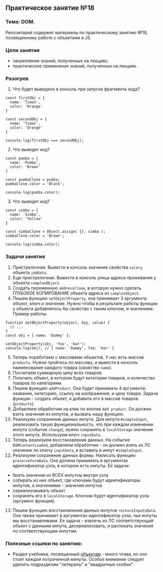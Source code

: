 ## Практическое занятие №18

### Тема: DOM.

Репозитарий содержит материалы по практическому занятию №18, посвященному работе с объектами в JS.

### Цели занятия
- закрепление знаний, полученных на лекциях;
- практическое применение знаний, полученных на лекциях.

### Разогрев
1. Что будет выведено в консоль при запуске фрагмента кода?
```
const firstObj = {
  name: 'Timon',
  color: 'Orange'
}

const secondObj = {
  name: 'Timon',
  color: 'Orange'
}

console.log(firstObj === secondObj);
```

2. Что выведет код?
```
const pumba = {
  name: 'Pumba',
  color: 'Brown'
}

const pumbaClone = pumba;
pumbaClone.color = 'Black';

console.log(pumba.color);
```

3. Что выведет код?
```
const simba = {
  name: 'Simba',
  color: 'Yellow'
}

const simbaClone = Object.assign( {}, simba );
simbaClone.color = 'Brown';

console.log(simba.color);
```

### Задачи занятия
1. Пристрелочная. Вывести в консоль значение свойства `salary` объекта `jobData`.
2. Еще пристрелочная. Вывести в консоль улица адреса проживания у объекта `complexObject`.
3. Создать переменную `addressClone`, в которую нужно сделать ГЛУБОКОЕ КОПИРОВАНИЕ объекта адреса из `complexObject`.
4. Пишем функцию `setObjectProperty`, она принимает 3 аргумента: объект, ключ и значение. Нужно чтобы в результате работы функции у объекта добавлялось бы свойство с таким ключом, и значением. Пример работы:
```
function setObjectProperty(object, key, value) {
  // ...
}
const obj = { name: 'Dummy' };

setObjectProperty(obj, 'foo', 'bar');
console.log(obj); // { name: 'Dummy', foo: 'bar' }
```
5. Теперь поработаем с массивами объектов. У нас есть массив `products`. Нужно пройтись по массиву, и вывести в консоль наименование каждого товара (свойство `name`).
6. Посчитаем суммарную цену всех товаров.
7. Получить объект, в котором будут категории товаров, и количество товаров по категориям.
8. Пишем функцию `addProduct`. Она будет принимать 4 аргумента: название, категорию, ссылку на изображение, и цену товара. Задача функции - создать объект, и добавить его в массив товаров (`products`).
9. Добавляем обработчик на клик по кнопке `Add product`. Он должен взять значения из инпутов, и вызвать нашу функцию.
10. Реализуем сохранение данных инпута. Для инпута `#simpleInput`, реализовать такую функциональность, что при каждом изменении инпута (событие `change`), нужно сохранять в `localStorage` значение этого инпута. Используем ключ `inputData`.
11. Теперь реализуем восстановление данных. На событие `DOMContentLoaded`, добавляем обработчик - он должен взять из ЛС значение по ключу `inputData`, и вставить в инпут `#simpleInput`.
12. Реализуем сохранение данных формы. Написать функцию `preserveFormData`. Она должна принимать в аргументах идентификатор узла, в котором есть инпуты. Ее задачи:
 - брать значения из ВСЕХ инпутоы внутри узла
 - собирать из них объект, где ключами будут идентификаторы инпутов, а значениями - значения инпутов
 - сериализовывать объект
 - сохранять его в `localStorage`. Ключом будет идентификатор узла (аргумент функции).
13. Пишем функцию восстановления данных инпутов `restoreInputsData`. Она также принимает в аргументах идентификатор узла, чьи инпуты мы восстанавливаем. Ее задача - извлечь из ЛС соответствующий объект с данными инпута, десериализовать, и распихать значения по соответствующим инпутам.

### Полезные ссылки по занятию:
 - Раздел учебника, посвященный [объектам](https://learn.javascript.ru/object) - много чтива, но оно стоит каждой потраченной минуты. Особое внимание следует уделить подразделам "литералы" и "квадратные скобки".